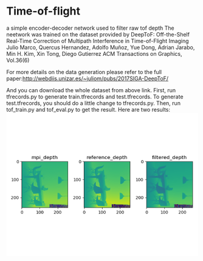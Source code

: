 # Time-of-flight
a simple encoder-decoder network used to filter raw tof depth
The neetwork was trained on the dataset provided by
    DeepToF: Off-the-Shelf Real-Time Correction of Multipath Interference in Time-of-Flight Imaging
    Julio Marco, Quercus Hernandez, Adolfo Muñoz, Yue Dong, Adrian Jarabo, Min H. Kim, Xin Tong, Diego Gutierrez
    ACM Transactions on Graphics, Vol.36(6)

For more details on the data generation please refer to the full paper:http://webdiis.unizar.es/~juliom/pubs/2017SIGA-DeepToF/

And you can download the whole dataset from above link.
First, run tfrecords.py to generate train.tfrecords and test.tfrecords. To generate test.tfrecords, you should do a little 
change to tfrecords.py.
Then, run tof_train.py and tof_eval.py to get the result.
Here are two results:
![First one](img/result1.png)
